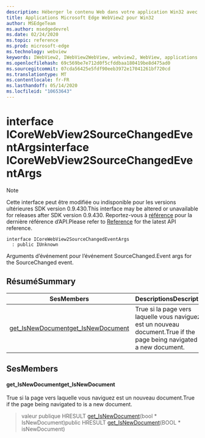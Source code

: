 ```yaml
---
description: Héberger le contenu Web dans votre application Win32 avec le contrôle Microsoft Edge WebView2
title: Applications Microsoft Edge WebView2 pour Win32
author: MSEdgeTeam
ms.author: msedgedevrel
ms.date: 02/24/2020
ms.topic: reference
ms.prod: microsoft-edge
ms.technology: webview
keywords: IWebView2, IWebView2WebView, webview2, WebView, applications Win32, Win32, Edge, ICoreWebView2, ICoreWebView2Host, contrôle de navigateur, html Edge
ms.openlocfilehash: 69c569be7e712d0f5cfddbaa180419be8d475ad0
ms.sourcegitcommit: 07cda56425e5fdf90eeb3972e17041261bf720cd
ms.translationtype: MT
ms.contentlocale: fr-FR
ms.lasthandoff: 05/14/2020
ms.locfileid: "10653643"
---
```

# <span data-ttu-id="1b2e5-104">interface ICoreWebView2SourceChangedEventArgs</span><span class="sxs-lookup"><span data-stu-id="1b2e5-104">interface ICoreWebView2SourceChangedEventArgs</span></span> 

> [!NOTE]
> <span data-ttu-id="1b2e5-105">Cette interface peut être modifiée ou indisponible pour les versions ultérieures SDK version 0.9.430.</span><span class="sxs-lookup"><span data-stu-id="1b2e5-105">This interface may be altered or unavailable for releases after SDK version 0.9.430.</span></span> <span data-ttu-id="1b2e5-106">Reportez-vous à [référence](../../../webview2-api-reference.md) pour la dernière référence d’API.</span><span class="sxs-lookup"><span data-stu-id="1b2e5-106">Please refer to [Reference](../../../webview2-api-reference.md) for the latest API reference.</span></span>

```
interface ICoreWebView2SourceChangedEventArgs
  : public IUnknown
```

<span data-ttu-id="1b2e5-107">Arguments d’événement pour l’événement SourceChanged.</span><span class="sxs-lookup"><span data-stu-id="1b2e5-107">Event args for the SourceChanged event.</span></span>

## <span data-ttu-id="1b2e5-108">Résumé</span><span class="sxs-lookup"><span data-stu-id="1b2e5-108">Summary</span></span>

 <span data-ttu-id="1b2e5-109">Ses</span><span class="sxs-lookup"><span data-stu-id="1b2e5-109">Members</span></span>                        | <span data-ttu-id="1b2e5-110">Descriptions</span><span class="sxs-lookup"><span data-stu-id="1b2e5-110">Descriptions</span></span>
--------------------------------|---------------------------------------------
[<span data-ttu-id="1b2e5-111">get_IsNewDocument</span><span class="sxs-lookup"><span data-stu-id="1b2e5-111">get_IsNewDocument</span></span>](#get_isnewdocument) | <span data-ttu-id="1b2e5-112">True si la page vers laquelle vous naviguez est un nouveau document.</span><span class="sxs-lookup"><span data-stu-id="1b2e5-112">True if the page being navigated to is a new document.</span></span>

## <span data-ttu-id="1b2e5-113">Ses</span><span class="sxs-lookup"><span data-stu-id="1b2e5-113">Members</span></span>

#### <span data-ttu-id="1b2e5-114">get_IsNewDocument</span><span class="sxs-lookup"><span data-stu-id="1b2e5-114">get_IsNewDocument</span></span> 

<span data-ttu-id="1b2e5-115">True si la page vers laquelle vous naviguez est un nouveau document.</span><span class="sxs-lookup"><span data-stu-id="1b2e5-115">True if the page being navigated to is a new document.</span></span>

> <span data-ttu-id="1b2e5-116">valeur publique HRESULT [get_IsNewDocument](#get_isnewdocument)(bool \* IsNewDocument)</span><span class="sxs-lookup"><span data-stu-id="1b2e5-116">public HRESULT [get_IsNewDocument](#get_isnewdocument)(BOOL \* isNewDocument)</span></span>

